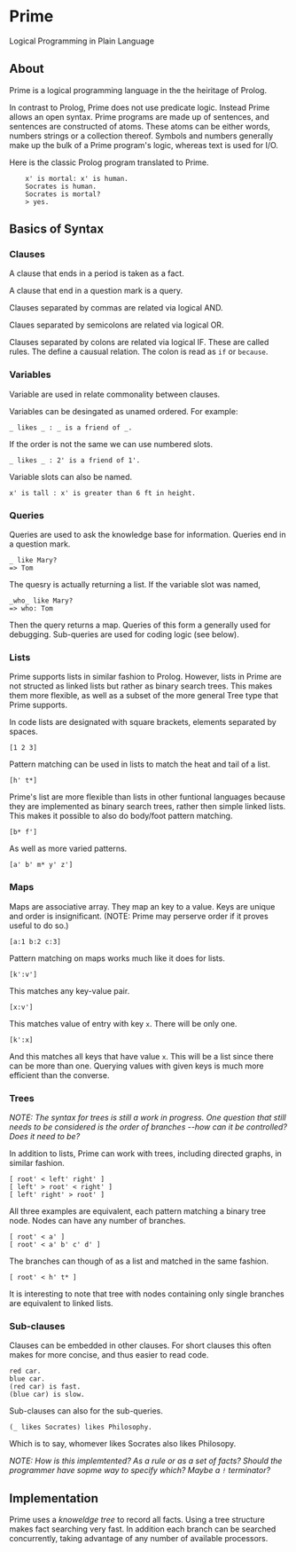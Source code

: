 # Prime

Logical Programming in Plain Language

## About

Prime is a logical programming language in the the heiritage of Prolog.

In contrast to Prolog, Prime does not use predicate logic. Instead Prime allows
an open syntax. Prime programs are made up of sentences, and sentences are
constructed of atoms. These atoms can be either words, numbers
strings or a collection thereof. Symbols and numbers generally make up the
bulk of a Prime program's logic, whereas text is used for I/O.

Here is the classic Prolog program translated to Prime.

```prime
    x' is mortal: x' is human.
    Socrates is human.
    Socrates is mortal?
    > yes.
```

## Basics of Syntax

### Clauses

A clause that ends in a period is taken as a fact.

A clause that end in a question mark is a query.

Clauses separated by commas are related via logical AND.

Claues separated by semicolons are related via logical OR.

Clauses separated by colons are related via logical IF. These
are called rules. The define a causual relation. The colon
is read as `if` or `because`.

### Variables

Variable are used in relate commonality between clauses.

Variables can be desingated as unamed ordered. For example:

    _ likes _ : _ is a friend of _.

If the order is not the same we can use numbered slots. 

    _ likes _ : 2' is a friend of 1'.

Variable slots can also be named.

    x' is tall : x' is greater than 6 ft in height.

### Queries

Queries are used to ask the knowledge base for information. Queries end in a
question mark.

    _ like Mary?
    => Tom

The quesry is actually returning a list. If the variable slot was named,

    _who_ like Mary?
    => who: Tom

Then the query returns a map. Queries of this form a generally used for
debugging. Sub-queries are used for coding logic (see below).

### Lists

Prime supports lists in similar fashion to Prolog. However, lists in Prime
are not structed as linked lists but rather as binary search trees. This makes
them more flexible, as well as a subset of the more general Tree type that
Prime supports.

In code lists are designated with square brackets, elements separated by spaces.

    [1 2 3]

Pattern matching can be used in lists to match the heat and tail of a list.

    [h' t*]

Prime's list are more flexible than lists in other funtional languages because
they are implemented as binary search trees, rather then simple linked lists.
This makes it possible to also do body/foot pattern matching.

    [b* f']

As well as more varied patterns.

    [a' b' m* y' z']

### Maps

Maps are associative array. They map an key to a value. Keys are unique and
order is insignificant. (NOTE: Prime may perserve order if it proves useful to do so.)

    [a:1 b:2 c:3]

Pattern matching on maps works much like it does for lists.

    [k':v']

This matches any key-value pair.

    [x:v']

This matches value of entry with key `x`. There will be only one.

    [k':x]

And this matches all keys that have value `x`. This will be a list since there
can be more than one. Querying values with given keys is much more
efficient than the converse.

### Trees

<i>NOTE: The syntax for trees is still a work in progress. One question that still
needs to be considered is the order of branches --how can it be controlled?
Does it need to be?</i>

In addition to lists, Prime can work with trees, including directed graphs,
in similar fashion.

    [ root' < left' right' ]
    [ left' > root' < right' ]
    [ left' right' > root' ]

All three examples are equivalent, each pattern matching a binary tree node.
Nodes can have any number of branches.

    [ root' < a' ]
    [ root' < a' b' c' d' ]

The branches can though of as a list and matched in the same fashion.

    [ root' < h' t* ]

It is interesting to note that tree with nodes containing only single branches
are equivalent to linked lists.


### Sub-clauses

Clauses can be embedded in other clauses. For short clauses this often makes
for more concise, and thus easier to read code.

    red car.
    blue car.
    (red car) is fast.
    (blue car) is slow.

Sub-clauses can also for the sub-queries.

    (_ likes Socrates) likes Philosophy.

Which is to say, whomever likes Socrates also likes Philosopy.

<i>NOTE: How is this implemtented? As a rule or as a set of facts? Should the 
programmer have sopme way to specify which? Maybe a `!` terminator?</i>


## Implementation

Prime uses a *knoweldge tree* to record all facts. Using a tree structure
makes fact searching very fast. In addition each branch can be searched
concurrently, taking advantage of any number of available processors.

